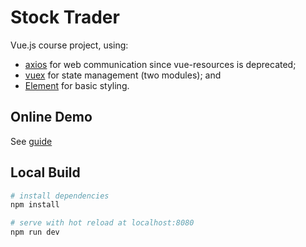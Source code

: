 # Stock Trader

Vue.js course project, using:

* [axios](https://github.com/mzabriskie/axios) for web communication since vue-resources is deprecated;
* [vuex](https://vuex.vuejs.org) for state management (two modules); and
* [Element](https://github.com/ElemeFE/element) for basic styling.

## Online Demo

See [guide](http://vuejs-deploy-harry.s3-website-us-east-1.amazonaws.com)

## Local Build

``` bash
# install dependencies
npm install

# serve with hot reload at localhost:8080
npm run dev
